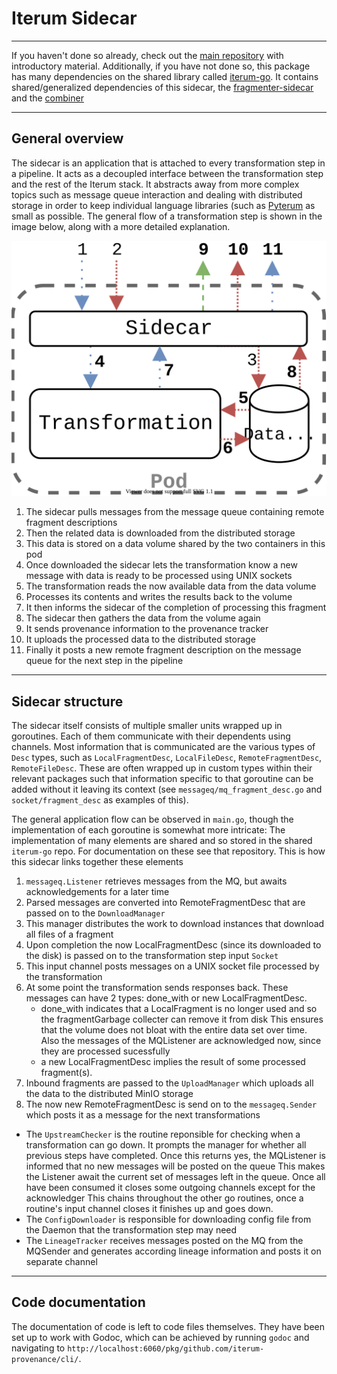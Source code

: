 # Iterum Sidecar

---

If you haven't done so already, check out the [main repository](https://github.com/iterum-provenance/iterum) with introductory material.
Additionally, if you have not done so, this package has many dependencies on the shared library called [iterum-go](https://github.com/iterum-provenance/iterum-go). It contains shared/generalized dependencies of this sidecar, the [fragmenter-sidecar](https://github.com/iterum-provenance/fragmenter-sidecar) and the [combiner](https://github.com/iterum-provenance/combiner)

---
## General overview
The sidecar is an application that is attached to every transformation step in a pipeline. It acts as a decoupled interface between the transformation step and the rest of the Iterum stack. It abstracts away from more complex topics such as message queue interaction and dealing with distributed storage in order to keep individual language libraries (such as [Pyterum](https://github.com/iterum-provenance/pyterum) as small as possible. The general flow of a transformation step is shown in the image below, along with a more detailed explanation.

![Alt text](./resources/sidecar-arch.svg)

1. The sidecar pulls messages from the message queue containing remote fragment descriptions
2. Then the related data is downloaded from the distributed storage
3. This data is stored on a data volume shared by the two containers in this pod
4. Once downloaded the sidecar lets the transformation know a new message with data is ready to be processed using UNIX sockets
5. The transformation reads the now available data from the data volume
6. Processes its contents and writes the results back to the volume
7. It then informs the sidecar of the completion of processing this fragment
8. The sidecar then gathers the data from the volume again
9. It sends provenance information to the provenance tracker
10. It uploads the processed data to the distributed storage
11. Finally it posts a new remote fragment description on the message queue for the next step in the pipeline

---
## Sidecar structure
The sidecar itself consists of multiple smaller units wrapped up in goroutines. Each of them communicate with their dependents using channels. Most information that is communicated are the various types of `Desc` types, such as `LocalFragmentDesc`, `LocalFileDesc`, `RemoteFragmentDesc`, `RemoteFileDesc`. These are often wrapped up in custom types within their relevant packages such that information specific to that goroutine can be added without it leaving its context (see `messageq/mq_fragment_desc.go` and `socket/fragment_desc` as examples of this).

The general application flow can be observed in `main.go`, though the implementation of each goroutine is somewhat more intricate:
The implementation of many elements are shared and so stored in the shared `iterum-go` repo. For documentation on these see that repository.
This is how this sidecar links together these elements

1. `messageq.Listener` retrieves messages from the MQ, but awaits acknowledgements for a later time
2. Parsed messages are converted into RemoteFragmentDesc that are passed on to the `DownloadManager`
3. This manager distributes the work to download instances that download all files of a fragment
4. Upon completion the now LocalFragmentDesc (since its downloaded to the disk) is passed on to the transformation step input `Socket`
5. This input channel posts messages on a UNIX socket file processed by the transformation
6. At some point the transformation sends responses back. These messages can have 2 types: done_with or new LocalFragmentDesc. 
    * done_with indicates that a LocalFragment is no longer used and so the fragmentGarbage collecter can remove it from disk
    This ensures that the volume does not bloat with the entire data set over time. 
    Also the messages of the MQListener are acknowledged now, since they are processed sucessfully
    * a new LocalFragmentDesc implies the result of some processed fragment(s).
7. Inbound fragments are passed to the `UploadManager` which uploads all the data to the distributed MinIO storage
8. The now new RemoteFragmentDesc is send on to the `messageq.Sender` which posts it as a message for the next transformations

* The `UpstreamChecker` is the routine reponsible for checking when a transformation can go down.
    It prompts the manager for whether all previous steps have completed.
    Once this returns yes, the MQListener is informed that no new messages will be posted on the queue
    This makes the Listener await the current set of messages left in the queue.
    Once all have been consumed it closes some outgoing channels except for the acknowledger
    This chains throughout the other go routines, once a routine's input channel closes it finishes up and goes down.
* The `ConfigDownloader` is responsible for downloading config file from the Daemon that the transformation step may need
* The `LineageTracker` receives messages posted on the MQ from the MQSender and generates according lineage information and posts it on separate channel 

---

## Code documentation

The documentation of code is left to code files themselves. They have been set up to work with Godoc, which can be achieved by running `godoc` and navigating to `http://localhost:6060/pkg/github.com/iterum-provenance/cli/`.